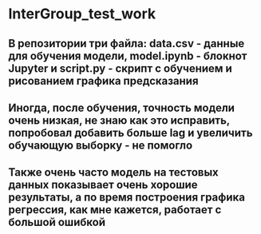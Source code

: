 # InterGroup_test_work

## В репозитории три файла: data.csv - данные для обучения модели, model.ipynb - блокнот Jupyter и script.py - скрипт с обучением и рисованием графика предсказания
## Иногда, после обучения, точность модели очень низкая, не знаю как это исправить, попробовал добавить больше lag и увеличить обучающую выборку - не помогло
## Также очень часто модель на тестовых данных показывает очень хорошие результаты, а по время построения графика регрессия, как мне кажется, работает с большой ошибкой
